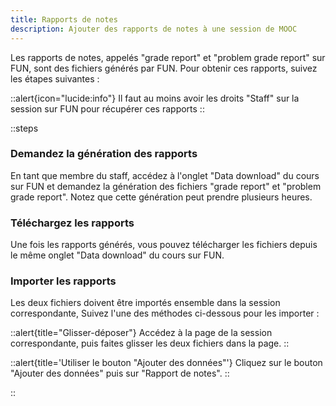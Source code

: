 ```yaml
---
title: Rapports de notes
description: Ajouter des rapports de notes à une session de MOOC
---
```


Les rapports de notes, appelés "grade report" et "problem grade report" sur FUN, sont des fichiers générés par FUN. Pour obtenir ces rapports, suivez les étapes suivantes :

::alert{icon="lucide:info"}
Il faut au moins avoir les droits "Staff" sur la session sur FUN pour récupérer ces rapports
::

::steps
### Demandez la génération des rapports
En tant que membre du staff, accédez à l'onglet "Data download" du cours sur FUN et demandez la génération des fichiers "grade report" et "problem grade report". Notez que cette génération peut prendre plusieurs heures.

### Téléchargez les rapports
Une fois les rapports générés, vous pouvez télécharger les fichiers depuis le même onglet "Data download" du cours sur FUN.

### Importer les rapports
Les deux fichiers doivent être importés ensemble dans la session correspondante, Suivez l'une des méthodes ci-dessous pour les importer :

::alert{title="Glisser-déposer"}
Accédez à la page de la session correspondante, puis faites glisser les deux fichiers dans la page.
::

::alert{title='Utiliser le bouton "Ajouter des données"'}
Cliquez sur le bouton "Ajouter des données" puis sur "Rapport de notes".
::

::
